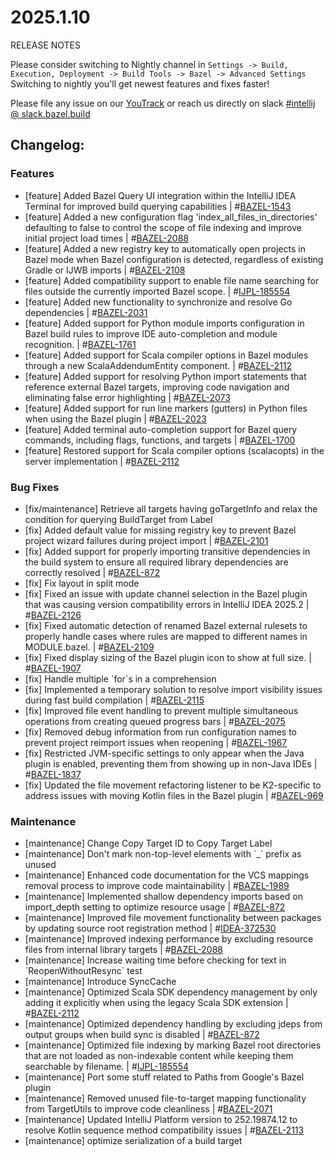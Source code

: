 <!DOCTYPE html> <html lang="en"> <head> <meta charset="UTF-8"> <title>Bazel Plugin 2025.1.10</title> </head> <body> <h1>2025.1.10</h1> <p>RELEASE NOTES</p> <p>Please consider switching to Nightly channel in <code>Settings -> Build, Execution, Deployment -> Build Tools -> Bazel -> Advanced Settings</code><br> Switching to nightly you'll get newest features and fixes faster!</p> <p>Please file any issue on our <a href="https://youtrack.jetbrains.com/issues/BAZEL">YouTrack</a> or reach us directly on slack <a href="https://bazelbuild.slack.com/archives/C025SBYFC4E">#intellij @ slack.bazel.build</a></p> <h2>Changelog:</h2> <h3>Features</h3> <ul> <li>[feature] Added Bazel Query UI integration within the IntelliJ IDEA Terminal for improved build querying capabilities | #<a href="https://youtrack.jetbrains.com/issue/BAZEL-1543">BAZEL-1543</a></li> <li>[feature] Added a new configuration flag 'index_all_files_in_directories' defaulting to false to control the scope of file indexing and improve initial project load times | #<a href="https://youtrack.jetbrains.com/issue/BAZEL-2088">BAZEL-2088</a></li> <li>[feature] Added a new registry key to automatically open projects in Bazel mode when Bazel configuration is detected, regardless of existing Gradle or IJWB imports | #<a href="https://youtrack.jetbrains.com/issue/BAZEL-2108">BAZEL-2108</a></li> <li>[feature] Added compatibility support to enable file name searching for files outside the currently imported Bazel scope. | #<a href="https://youtrack.jetbrains.com/issue/IJPL-185554">IJPL-185554</a></li> <li>[feature] Added new functionality to synchronize and resolve Go dependencies | #<a href="https://youtrack.jetbrains.com/issue/BAZEL-2031">BAZEL-2031</a></li> <li>[feature] Added support for Python module imports configuration in Bazel build rules to improve IDE auto-completion and module recognition. | #<a href="https://youtrack.jetbrains.com/issue/BAZEL-1761">BAZEL-1761</a></li> <li>[feature] Added support for Scala compiler options in Bazel modules through a new ScalaAddendumEntity component. | #<a href="https://youtrack.jetbrains.com/issue/BAZEL-2112">BAZEL-2112</a></li> <li>[feature] Added support for resolving Python import statements that reference external Bazel targets, improving code navigation and eliminating false error highlighting | #<a href="https://youtrack.jetbrains.com/issue/BAZEL-2073">BAZEL-2073</a></li> <li>[feature] Added support for run line markers (gutters) in Python files when using the Bazel plugin | #<a href="https://youtrack.jetbrains.com/issue/BAZEL-2023">BAZEL-2023</a></li> <li>[feature] Added terminal auto-completion support for Bazel query commands, including flags, functions, and targets | #<a href="https://youtrack.jetbrains.com/issue/BAZEL-1700">BAZEL-1700</a></li> <li>[feature] Restored support for Scala compiler options (scalacopts) in the server implementation | #<a href="https://youtrack.jetbrains.com/issue/BAZEL-2112">BAZEL-2112</a></li> </ul> <h3>Bug Fixes</h3> <ul> <li>[fix/maintenance] Retrieve all targets having goTargetInfo and relax the condition for querying BuildTarget from Label</li> <li>[fix] Added default value for missing registry key to prevent Bazel project wizard failures during project import | #<a href="https://youtrack.jetbrains.com/issue/BAZEL-2101">BAZEL-2101</a></li> <li>[fix] Added support for properly importing transitive dependencies in the build system to ensure all required library dependencies are correctly resolved | #<a href="https://youtrack.jetbrains.com/issue/BAZEL-872">BAZEL-872</a></li> <li>[fix] Fix layout in split mode</li> <li>[fix] Fixed an issue with update channel selection in the Bazel plugin that was causing version compatibility errors in IntelliJ IDEA 2025.2 | #<a href="https://youtrack.jetbrains.com/issue/BAZEL-2126">BAZEL-2126</a></li> <li>[fix] Fixed automatic detection of renamed Bazel external rulesets to properly handle cases where rules are mapped to different names in MODULE.bazel. | #<a href="https://youtrack.jetbrains.com/issue/BAZEL-2109">BAZEL-2109</a></li> <li>[fix] Fixed display sizing of the Bazel plugin icon to show at full size. | #<a href="https://youtrack.jetbrains.com/issue/BAZEL-1907">BAZEL-1907</a></li> <li>[fix] Handle multiple `for`s in a comprehension</li> <li>[fix] Implemented a temporary solution to resolve import visibility issues during fast build compilation | #<a href="https://youtrack.jetbrains.com/issue/BAZEL-2115">BAZEL-2115</a></li> <li>[fix] Improved file event handling to prevent multiple simultaneous operations from creating queued progress bars | #<a href="https://youtrack.jetbrains.com/issue/BAZEL-2075">BAZEL-2075</a></li> <li>[fix] Removed debug information from run configuration names to prevent project reimport issues when reopening | #<a href="https://youtrack.jetbrains.com/issue/BAZEL-1967">BAZEL-1967</a></li> <li>[fix] Restricted JVM-specific settings to only appear when the Java plugin is enabled, preventing them from showing up in non-Java IDEs | #<a href="https://youtrack.jetbrains.com/issue/BAZEL-1837">BAZEL-1837</a></li> <li>[fix] Updated the file movement refactoring listener to be K2-specific to address issues with moving Kotlin files in the Bazel plugin | #<a href="https://youtrack.jetbrains.com/issue/BAZEL-969">BAZEL-969</a></li> </ul> <h3>Maintenance</h3> <ul> <li>[maintenance] Change Copy Target ID to Copy Target Label</li> <li>[maintenance] Don&#x27;t mark non-top-level elements with `_` prefix as unused</li> <li>[maintenance] Enhanced code documentation for the VCS mappings removal process to improve code maintainability | #<a href="https://youtrack.jetbrains.com/issue/BAZEL-1989">BAZEL-1989</a></li> <li>[maintenance] Implemented shallow dependency imports based on import_depth setting to optimize resource usage | #<a href="https://youtrack.jetbrains.com/issue/BAZEL-872">BAZEL-872</a></li> <li>[maintenance] Improved file movement functionality between packages by updating source root registration method | #<a href="https://youtrack.jetbrains.com/issue/IDEA-372530">IDEA-372530</a></li> <li>[maintenance] Improved indexing performance by excluding resource files from internal library targets | #<a href="https://youtrack.jetbrains.com/issue/BAZEL-2088">BAZEL-2088</a></li> <li>[maintenance] Increase waiting time before checking for text in `ReopenWithoutResync` test</li> <li>[maintenance] Introduce SyncCache</li> <li>[maintenance] Optimized Scala SDK dependency management by only adding it explicitly when using the legacy Scala SDK extension | #<a href="https://youtrack.jetbrains.com/issue/BAZEL-2112">BAZEL-2112</a></li> <li>[maintenance] Optimized dependency handling by excluding jdeps from output groups when build sync is disabled | #<a href="https://youtrack.jetbrains.com/issue/BAZEL-872">BAZEL-872</a></li> <li>[maintenance] Optimized file indexing by marking Bazel root directories that are not loaded as non-indexable content while keeping them searchable by filename. | #<a href="https://youtrack.jetbrains.com/issue/IJPL-185554">IJPL-185554</a></li> <li>[maintenance] Port some stuff related to Paths from Google's Bazel plugin</li> <li>[maintenance] Removed unused file-to-target mapping functionality from TargetUtils to improve code cleanliness | #<a href="https://youtrack.jetbrains.com/issue/BAZEL-2071">BAZEL-2071</a></li> <li>[maintenance] Updated IntelliJ Platform version to 252.19874.12 to resolve Kotlin sequence method compatibility issues | #<a href="https://youtrack.jetbrains.com/issue/BAZEL-2113">BAZEL-2113</a></li> <li>[maintenance] optimize serialization of a build target</li> </ul> </body> </html>
